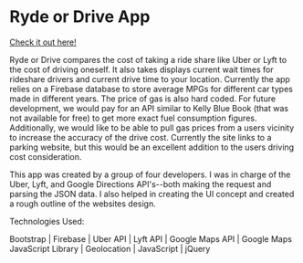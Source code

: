 # Ryde or Drive App

[Check it out here!](https://barroncn.github.io/Ryde-or-Drive/)

Ryde or Drive compares the cost of taking a ride share like Uber or Lyft to the cost of driving oneself. It also takes displays current wait times for rideshare drivers and current drive time to your location. Currently the app relies on a Firebase database to store average MPGs for different car types made in different years. The price of gas is also hard coded. For future development, we would pay for an API similar to Kelly Blue Book (that was not available for free) to get more exact fuel consumption figures. Additionally, we would like to be able to pull gas prices from a users vicinity to increase the accuracy of the drive cost. Currently the site links to a parking website, but this would be an excellent addition to the users driving cost consideration. 

This app was created by a group of four developers. I was in charge of the Uber, Lyft, and Google Directions API's--both making the request and parsing the JSON data. I also helped in creating the UI concept and created a rough outline of the websites design.


Technologies Used:

Bootstrap | Firebase | Uber API | Lyft API | Google Maps API | Google Maps JavaScript Library | Geolocation | JavaScript | jQuery


